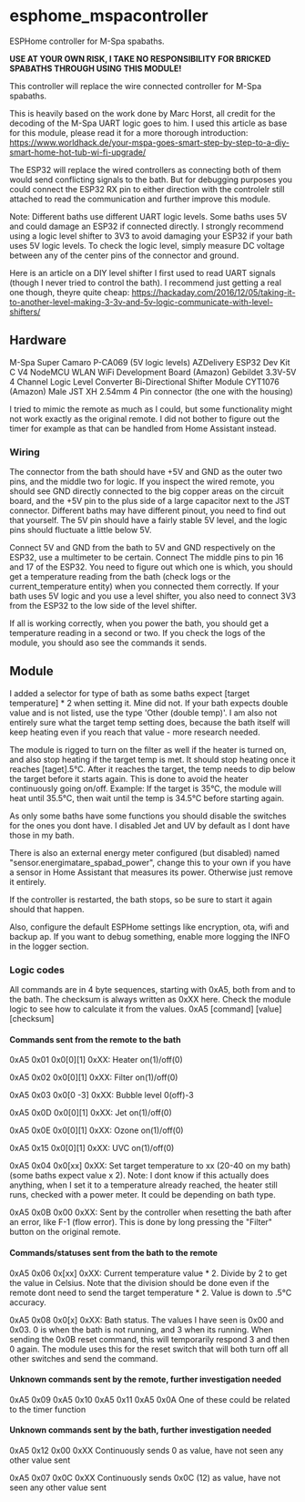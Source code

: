 # esphome_mspacontroller

ESPHome controller for M-Spa spabaths.

__USE AT YOUR OWN RISK, I TAKE NO RESPONSIBILITY FOR BRICKED SPABATHS THROUGH USING THIS MODULE!__

This controller will replace the wire connected controller for M-Spa spabaths.

This is heavily based on the work done by Marc Horst, all credit for the decoding of the M-Spa UART logic goes to him.
I used this article as base for this module, please read it for a more thorough introduction: 
https://www.worldhack.de/your-mspa-goes-smart-step-by-step-to-a-diy-smart-home-hot-tub-wi-fi-upgrade/

The ESP32 will replace the wired controllers as connecting both of them would send conflicting signals to the bath.
But for debugging purposes you could connect the ESP32 RX pin to either direction with the controlelr still attached
to read the communication and further improve this module.

Note: Different baths use different UART logic levels. Some baths uses 5V and could damage an ESP32 if connected directly.
I strongly recommend using a logic level shifter to 3V3 to avoid damaging your ESP32 if your bath uses 5V logic levels.
To check the logic level, simply measure DC voltage between any of the center pins of the connector and ground.

Here is an article on a DIY level shifter I first used to read UART signals (though I never tried to control the bath).
I recommend just getting a real one though, theyre quite cheap:
https://hackaday.com/2016/12/05/taking-it-to-another-level-making-3-3v-and-5v-logic-communicate-with-level-shifters/

## Hardware
M-Spa Super Camaro P-CA069 (5V logic levels)
AZDelivery ESP32 Dev Kit C V4 NodeMCU WLAN WiFi Development Board (Amazon)
Gebildet 3.3V-5V 4 Channel Logic Level Converter Bi-Directional Shifter Module CYT1076 (Amazon)
Male JST XH 2.54mm 4 Pin connector (the one with the housing)

I tried to mimic the remote as much as I could, but some functionality might not work exactly as the original remote. 
I did not bother to figure out the timer for example as that can be handled from Home Assistant instead.

### Wiring
The connector from the bath should have +5V and GND as the outer two pins, and the middle two for logic. If you inspect
the wired remote, you should see GND directly connected to the big copper areas on the circuit board, and the +5V pin to
the plus side of a large capacitor next to the JST connector. Different baths may have different pinout, you need to find
out that yourself. The 5V pin should have a fairly stable 5V level, and the logic pins should fluctuate a little below 5V. 

Connect 5V and GND from the bath to 5V and GND respectively on the ESP32, use a multimeter to be certain. 
Connect The middle pins to pin 16 and 17 of the ESP32. You need to figure out which one is which, you should get a 
temperature reading from the bath (check logs or the current_temperature entity) when you connected them correctly.
If your bath uses 5V logic and you use a level shifter, you also need to connect 3V3 from the ESP32 to the low side of 
the level shifter.

If all is working correctly, when you power the bath, you should get a temperature reading in a second or two. If you check
the logs of the module, you should aso see the commands it sends.

## Module

I added a selector for type of bath as some baths expect [target temperature] * 2 when setting it. Mine did not.
If your bath expects double value and is not listed, use the type 'Other (double temp)'. 
I am also not entirely sure what the target temp setting does, because the bath itself will keep heating even if you reach 
that value - more research needed.

The module is rigged to turn on the filter as well if the heater is turned on, and also stop heating if the target temp is 
met. It should stop heating once it reaches [taget].5°C. After it reaches the target, the temp needs to dip below the
target before it starts again. This is done to avoid the heater continuously going on/off.
Example: If the target is 35°C, the module will heat until 35.5°C, then wait until the temp is 34.5°C before starting again.

As only some baths have some functions you should disable the switches for the ones you dont have. I disabled Jet and UV 
by default as I dont have those in my bath.

There is also an external energy meter configured (but disabled) named "sensor.energimatare_spabad_power", change this
to your own if you have a sensor in Home Assistant that measures its power. Otherwise just remove it entirely.

If the controller is restarted, the bath stops, so be sure to start it again should that happen.

Also, configure the default ESPHome settings like encryption, ota, wifi and backup ap.
If you want to debug something, enable more logging the INFO in the logger section.

### Logic codes

All commands are in 4 byte sequences, starting with 0xA5, both from and to the bath. The checksum is always
written as 0xXX here. Check the module logic to see how to calculate it from the values.
0xA5 [command] [value] [checksum]

#### Commands sent from the remote to the bath

0xA5 0x01 0x0[0][1] 0xXX: 
  Heater on(1)/off(0)

0xA5 0x02 0x0[0][1] 0xXX: 
  Filter on(1)/off(0)

0xA5 0x03 0x0[0 -3] 0xXX: 
  Bubble level 0(off)-3

0xA5 0x0D 0x0[0][1] 0xXX: 
  Jet on(1)/off(0)

0xA5 0x0E 0x0[0][1] 0xXX: 
  Ozone on(1)/off(0)

0xA5 0x15 0x0[0][1] 0xXX: 
  UVC on(1)/off(0)

0xA5 0x04 0x0[xx] 0xXX: 
  Set target temperature to xx (20-40 on my bath) (some baths expect value x 2).
  Note: I dont know if this actually does anything, when I set it to a temperature already reached, 
        the heater still runs, checked with a power meter. It could be depending on bath type.

0xA5 0x0B 0x00 0xXX: 
  Sent by the controller when resetting the bath after an error, like F-1 (flow error). This is
  done by long pressing the "Filter" button on the original remote.

#### Commands/statuses sent from the bath to the remote
0xA5 0x06 0x[xx] 0xXX:
  Current temperature value * 2. Divide by 2 to get the value in Celsius. Note that the division
  should be done even if the remote dont need to send the target temperature * 2.
  Value is down to .5°C accuracy.

0xA5 0x08 0x0[x] 0xXX:
  Bath status. The values I have seen is 0x00 and 0x03. 0 is when the bath is not running, and 3 when its running.
  When sending the 0x0B reset command, this will temporarily respond 3 and then 0 again. The module uses this for
  the reset switch that will both turn off all other switches and send the command.

#### Unknown commands sent by the remote, further investigation needed
0xA5 0x09 
0xA5 0x10 
0xA5 0x11 
0xA5 0x0A 
One of these could be related to the timer function

#### Unknown commands sent by the bath, further investigation needed
0xA5 0x12 0x00 0xXX
  Continuously sends 0 as value, have not seen any other value sent

0xA5 0x07 0x0C 0xXX
  Continuously sends 0x0C (12) as value, have not seen any other value sent
